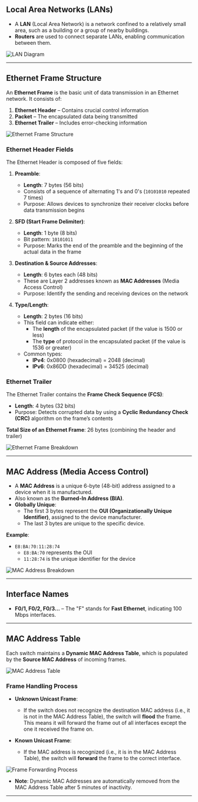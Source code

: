 ## Local Area Networks (LANs)

- A **LAN** (Local Area Network) is a network confined to a relatively small area, such as a building or a group of nearby buildings.
- **Routers** are used to connect separate LANs, enabling communication between them.

![LAN Diagram](05_ethernetLanSwitchingP1_03.png)

---

## Ethernet Frame Structure

An **Ethernet Frame** is the basic unit of data transmission in an Ethernet network. It consists of:

1. **Ethernet Header** – Contains crucial control information
2. **Packet** – The encapsulated data being transmitted
3. **Ethernet Trailer** – Includes error-checking information

![Ethernet Frame Structure](05_ethernetLanSwitchingP1_04.png)

### Ethernet Header Fields

The Ethernet Header is composed of five fields:

1. **Preamble**:
   - **Length**: 7 bytes (56 bits)
   - Consists of a sequence of alternating 1's and 0's (`10101010` repeated 7 times)
   - Purpose: Allows devices to synchronize their receiver clocks before data transmission begins

2. **SFD (Start Frame Delimiter)**:
   - **Length**: 1 byte (8 bits)
   - Bit pattern: `10101011`
   - Purpose: Marks the end of the preamble and the beginning of the actual data in the frame

3. **Destination & Source Addresses**:
   - **Length**: 6 bytes each (48 bits)
   - These are Layer 2 addresses known as **MAC Addresses** (Media Access Control)
   - Purpose: Identify the sending and receiving devices on the network

4. **Type/Length**:
   - **Length**: 2 bytes (16 bits)
   - This field can indicate either:
     - The **length** of the encapsulated packet (if the value is 1500 or less)
     - The **type** of protocol in the encapsulated packet (if the value is 1536 or greater)
   - Common types:
     - **IPv4**: 0x0800 (hexadecimal) = 2048 (decimal)
     - **IPv6**: 0x86DD (hexadecimal) = 34525 (decimal)

### Ethernet Trailer

The Ethernet Trailer contains the **Frame Check Sequence (FCS)**:

- **Length**: 4 bytes (32 bits)
- Purpose: Detects corrupted data by using a **Cyclic Redundancy Check (CRC)** algorithm on the frame’s contents

**Total Size of an Ethernet Frame**: 26 bytes (combining the header and trailer)

![Ethernet Frame Breakdown](05_ethernetLanSwitchingP1_05.png)

---

## MAC Address (Media Access Control)

- A **MAC Address** is a unique 6-byte (48-bit) address assigned to a device when it is manufactured.
- Also known as the **Burned-In Address (BIA)**.
- **Globally Unique**:
  - The first 3 bytes represent the **OUI (Organizationally Unique Identifier)**, assigned to the device manufacturer.
  - The last 3 bytes are unique to the specific device.

**Example**:
- `E8:BA:70:11:28:74`
  - `E8:BA:70` represents the OUI
  - `11:28:74` is the unique identifier for the device

![MAC Address Breakdown](05_ethernetLanSwitchingP1_06.png)

---

## Interface Names

- **F0/1, F0/2, F0/3...** – The "F" stands for **Fast Ethernet**, indicating 100 Mbps interfaces.

---

## MAC Address Table

Each switch maintains a **Dynamic MAC Address Table**, which is populated by the **Source MAC Address** of incoming frames.

![MAC Address Table](05_ethernetLanSwitchingP1_07.png)

### Frame Handling Process

- **Unknown Unicast Frame**:
  - If the switch does not recognize the destination MAC address (i.e., it is not in the MAC Address Table), the switch will **flood** the frame. This means it will forward the frame out of all interfaces except the one it received the frame on.
  
- **Known Unicast Frame**:
  - If the MAC address is recognized (i.e., it is in the MAC Address Table), the switch will **forward** the frame to the correct interface.

![Frame Forwarding Process](05_ethernetLanSwitchingP1_08.png)

- **Note**: Dynamic MAC Addresses are automatically removed from the MAC Address Table after 5 minutes of inactivity.

---
